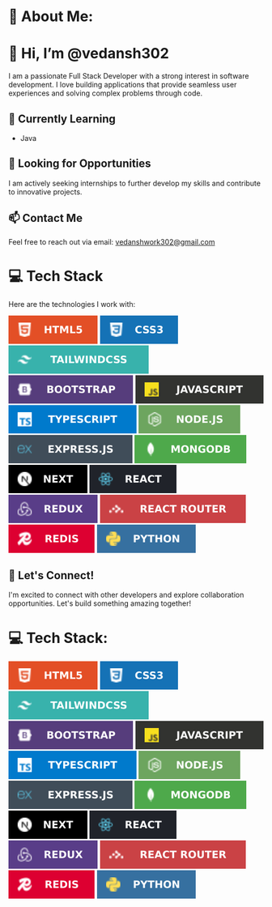 # 💫 About Me:

# 👋 Hi, I’m @vedansh302

I am a passionate Full Stack Developer with a strong interest in software development. I love building applications that provide seamless user experiences and solving complex problems through code.

## 🌱 Currently Learning
- Java

## 💞️ Looking for Opportunities
I am actively seeking internships to further develop my skills and contribute to innovative projects.

## 📫 Contact Me
Feel free to reach out via email: [vedanshwork302@gmail.com](mailto:vedanshwork302@gmail.com)

# 💻 Tech Stack

Here are the technologies I work with:

![HTML](https://raw.githubusercontent.com/vedansh302/SVG/main/html.svg)
![CSS](https://raw.githubusercontent.com/vedansh302/SVG/main/CSS.svg)
![Tailwind CSS](https://raw.githubusercontent.com/vedansh302/SVG/main/tailwindcss.svg)
![Bootstrap](https://raw.githubusercontent.com/vedansh302/SVG/main/bootstrap.svg)
![JavaScript](https://raw.githubusercontent.com/vedansh302/SVG/main/javascript.svg)
![TypeScript](https://raw.githubusercontent.com/vedansh302/SVG/main/typescript.svg)
![Node.js](https://raw.githubusercontent.com/vedansh302/SVG/main/nodejs.svg)
![Express.js](https://raw.githubusercontent.com/vedansh302/SVG/main/expressjs.svg)
![MongoDB](https://raw.githubusercontent.com/vedansh302/SVG/main/mongodb.svg)
![Next.js](https://raw.githubusercontent.com/vedansh302/SVG/main/next.svg)
![React](https://raw.githubusercontent.com/vedansh302/SVG/main/react.svg)
![Redux](https://raw.githubusercontent.com/vedansh302/SVG/main/redux.svg)
![React Router](https://raw.githubusercontent.com/vedansh302/SVG/main/reactrouter.svg)
![Redis](https://raw.githubusercontent.com/vedansh302/SVG/main/redis.svg)
![Python](https://raw.githubusercontent.com/vedansh302/SVG/main/python.svg)

## 🌟 Let's Connect!
I'm excited to connect with other developers and explore collaboration opportunities. Let's build something amazing together!


# 💻 Tech Stack:

![HTML](https://raw.githubusercontent.com/vedansh302/SVG/main/html.svg)
![CSS](https://raw.githubusercontent.com/vedansh302/SVG/main/CSS.svg)
![Tailwind CSS](https://raw.githubusercontent.com/vedansh302/SVG/main/tailwindcss.svg)
![Bootstrap](https://raw.githubusercontent.com/vedansh302/SVG/main/bootstrap.svg)
![JavaScript](https://raw.githubusercontent.com/vedansh302/SVG/main/javascript.svg)
![TypeScript](https://raw.githubusercontent.com/vedansh302/SVG/main/typescript.svg)
![Node.js](https://raw.githubusercontent.com/vedansh302/SVG/main/nodejs.svg)
![Express.js](https://raw.githubusercontent.com/vedansh302/SVG/main/expressjs.svg)
![MongoDB](https://raw.githubusercontent.com/vedansh302/SVG/main/mongodb.svg)
![Next.js](https://raw.githubusercontent.com/vedansh302/SVG/main/next.svg)
![React](https://raw.githubusercontent.com/vedansh302/SVG/main/react.svg)
![Redux](https://raw.githubusercontent.com/vedansh302/SVG/main/redux.svg)
![React Router](https://raw.githubusercontent.com/vedansh302/SVG/main/reactrouter.svg)
![Redis](https://raw.githubusercontent.com/vedansh302/SVG/main/redis.svg)
![Python](https://raw.githubusercontent.com/vedansh302/SVG/main/python.svg)
